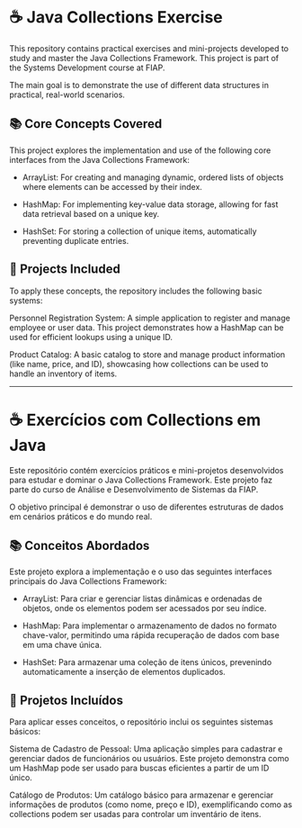 # ☕ Java Collections Exercise
This repository contains practical exercises and mini-projects developed to study and master the Java Collections Framework. This project is part of the Systems Development course at FIAP.

The main goal is to demonstrate the use of different data structures in practical, real-world scenarios.

## 📚 Core Concepts Covered
This project explores the implementation and use of the following core interfaces from the Java Collections Framework:

* ArrayList: For creating and managing dynamic, ordered lists of objects where elements can be accessed by their index.

* HashMap: For implementing key-value data storage, allowing for fast data retrieval based on a unique key.

* HashSet: For storing a collection of unique items, automatically preventing duplicate entries.

## 📂 Projects Included
To apply these concepts, the repository includes the following basic systems:

Personnel Registration System: A simple application to register and manage employee or user data. This project demonstrates how a HashMap can be used for efficient lookups using a unique ID.

Product Catalog: A basic catalog to store and manage product information (like name, price, and ID), showcasing how collections can be used to handle an inventory of items.

---

# ☕ Exercícios com Collections em Java
Este repositório contém exercícios práticos e mini-projetos desenvolvidos para estudar e dominar o Java Collections Framework. Este projeto faz parte do curso de Análise e Desenvolvimento de Sistemas da FIAP.

O objetivo principal é demonstrar o uso de diferentes estruturas de dados em cenários práticos e do mundo real.

## 📚 Conceitos Abordados
Este projeto explora a implementação e o uso das seguintes interfaces principais do Java Collections Framework:

* ArrayList: Para criar e gerenciar listas dinâmicas e ordenadas de objetos, onde os elementos podem ser acessados por seu índice.

* HashMap: Para implementar o armazenamento de dados no formato chave-valor, permitindo uma rápida recuperação de dados com base em uma chave única.

* HashSet: Para armazenar uma coleção de itens únicos, prevenindo automaticamente a inserção de elementos duplicados.

## 📂 Projetos Incluídos
Para aplicar esses conceitos, o repositório inclui os seguintes sistemas básicos:

Sistema de Cadastro de Pessoal: Uma aplicação simples para cadastrar e gerenciar dados de funcionários ou usuários. Este projeto demonstra como um HashMap pode ser usado para buscas eficientes a partir de um ID único.

Catálogo de Produtos: Um catálogo básico para armazenar e gerenciar informações de produtos (como nome, preço e ID), exemplificando como as collections podem ser usadas para controlar um inventário de itens.
